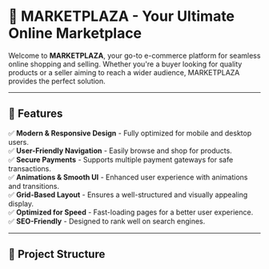 # 🌟 MARKETPLAZA - Your Ultimate Online Marketplace

Welcome to **MARKETPLAZA**, your go-to e-commerce platform for seamless online shopping and selling. Whether you're a buyer looking for quality products or a seller aiming to reach a wider audience, MARKETPLAZA provides the perfect solution.

---

## 🚀 Features

✅ **Modern & Responsive Design** - Fully optimized for mobile and desktop users.  
✅ **User-Friendly Navigation** - Easily browse and shop for products.  
✅ **Secure Payments** - Supports multiple payment gateways for safe transactions.  
✅ **Animations & Smooth UI** - Enhanced user experience with animations and transitions.  
✅ **Grid-Based Layout** - Ensures a well-structured and visually appealing display.  
✅ **Optimized for Speed** - Fast-loading pages for a better user experience.  
✅ **SEO-Friendly** - Designed to rank well on search engines.  

---

## 📂 Project Structure
